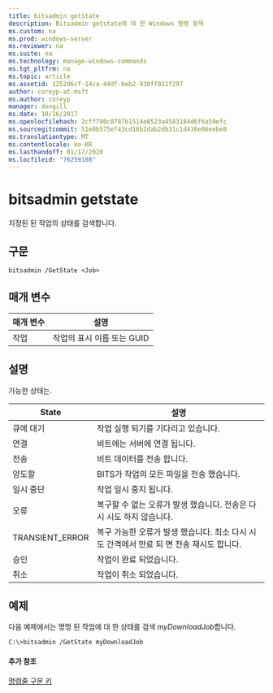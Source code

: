 ```yaml
---
title: bitsadmin getstate
description: Bitsadmin getstate에 대 한 Windows 명령 항목
ms.custom: na
ms.prod: windows-server
ms.reviewer: na
ms.suite: na
ms.technology: manage-windows-commands
ms.tgt_pltfrm: na
ms.topic: article
ms.assetid: 1252d6cf-14ca-44df-beb2-930ff011f297
author: coreyp-at-msft
ms.author: coreyp
manager: dongill
ms.date: 10/16/2017
ms.openlocfilehash: 2cff790c8787b1514e8523a4583184d6f6a59efc
ms.sourcegitcommit: 51e0b575ef43cd16b2dab2db31c1d416e66eebe8
ms.translationtype: MT
ms.contentlocale: ko-KR
ms.lasthandoff: 01/17/2020
ms.locfileid: "76259108"
---
```

# <a name="bitsadmin-getstate"></a>bitsadmin getstate


지정된 된 작업의 상태를 검색합니다.

## <a name="syntax"></a>구문

```
bitsadmin /GetState <Job>
```

## <a name="parameters"></a>매개 변수

| 매개 변수 | 설명 |
| --------- | ----------- |
|    작업    | 작업의 표시 이름 또는 GUID |

## <a name="remarks"></a>설명

가능한 상태는.

|      State      | 설명 |
| --------------- | ----------- |
| 큐에 대기          | 작업 실행 되기를 기다리고 있습니다. |
| 연결      | 비트에는 서버에 연결 됩니다. |
| 전송    | 비트 데이터를 전송 합니다. |
| 양도할     | BITS가 작업의 모든 파일을 전송 했습니다. |
| 일시 중단       | 작업 일시 중지 됩니다. |
| 오류           | 복구할 수 없는 오류가 발생 했습니다. 전송은 다시 시도 하지 않습니다. |
| TRANSIENT_ERROR | 복구 가능한 오류가 발생 했습니다. 최소 다시 시도 간격에서 만료 되 면 전송 재시도 합니다. |
| 승인    | 작업이 완료 되었습니다. |
| 취소        | 작업이 취소 되었습니다. |

## <a name="BKMK_examples"></a>예제

다음 예제에서는 명명 된 작업에 대 한 상태를 검색 *myDownloadJob*합니다.

```
C:\>bitsadmin /GetState myDownloadJob
```

#### <a name="additional-references"></a>추가 참조

[명령줄 구문 키](command-line-syntax-key.md)
